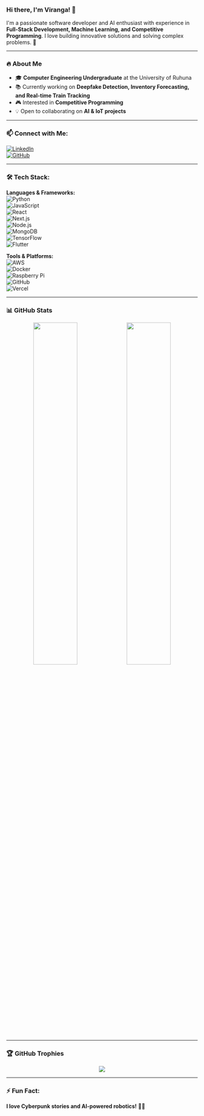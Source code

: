 ### Hi there, I'm Viranga! 👋

I'm a passionate software developer and AI enthusiast with experience in **Full-Stack Development, Machine Learning, and Competitive Programming**. I love building innovative solutions and solving complex problems. 🚀

---

### 🔥 About Me
- 🎓 **Computer Engineering Undergraduate** at the University of Ruhuna
- 📚 Currently working on **Deepfake Detection, Inventory Forecasting, and Real-time Train Tracking**
- 🎮 Interested in **Competitive Programming**
- 💡 Open to collaborating on **AI & IoT projects**

---

### 📫 Connect with Me:
[![LinkedIn](https://img.shields.io/badge/LinkedIn-Viranga%20Weerabandara-blue?style=flat-square&logo=linkedin)](https://www.linkedin.com/in/viranga-weerabandara)  
[![GitHub](https://img.shields.io/badge/GitHub-VirangaWeerabandara-lightgrey?style=flat-square&logo=github)](https://github.com/VirangaWeerabandara)  

---

### 🛠️ Tech Stack:
**Languages & Frameworks:**  
![Python](https://img.shields.io/badge/Python-3776AB?style=flat&logo=python&logoColor=white)  
![JavaScript](https://img.shields.io/badge/JavaScript-F7DF1E?style=flat&logo=javascript&logoColor=black)  
![React](https://img.shields.io/badge/React-61DAFB?style=flat&logo=react&logoColor=black)  
![Next.js](https://img.shields.io/badge/Next.js-000000?style=flat&logo=nextdotjs&logoColor=white)  
![Node.js](https://img.shields.io/badge/Node.js-43853D?style=flat&logo=node.js&logoColor=white)  
![MongoDB](https://img.shields.io/badge/MongoDB-47A248?style=flat&logo=mongodb&logoColor=white)  
![TensorFlow](https://img.shields.io/badge/TensorFlow-FF6F00?style=flat&logo=tensorflow&logoColor=white)  
![Flutter](https://img.shields.io/badge/Flutter-02569B?style=flat&logo=flutter&logoColor=white)  

**Tools & Platforms:**  
![AWS](https://img.shields.io/badge/AWS-FF9900?style=flat&logo=amazonaws&logoColor=white)  
![Docker](https://img.shields.io/badge/Docker-2496ED?style=flat&logo=docker&logoColor=white)  
![Raspberry Pi](https://img.shields.io/badge/Raspberry%20Pi-A22846?style=flat&logo=raspberrypi&logoColor=white)  
![GitHub](https://img.shields.io/badge/GitHub-181717?style=flat&logo=github&logoColor=white)  
![Vercel](https://img.shields.io/badge/Vercel-000000?style=flat&logo=vercel&logoColor=white)  

---

### 📊 GitHub Stats
<p align="center">
  <img src="https://github-readme-stats.vercel.app/api?username=virangaweerabandara&show_icons=true&theme=tokyonight" width="48%">
  <img src="https://github-readme-streak-stats.herokuapp.com/?user=virangaweerabandara&theme=tokyonight" width="48%">
</p>

---

### 🏆 GitHub Trophies
<p align="center">
  <img src="https://github-profile-trophy.vercel.app/?username=virangaweerabandara&theme=onedark" />
</p>

---

### ⚡ Fun Fact:
**I love Cyberpunk stories and AI-powered robotics!** 🤖💙

